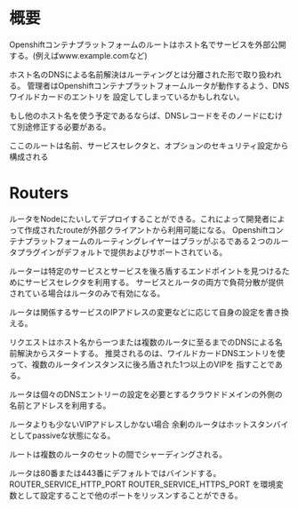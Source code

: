 # 概要

Openshiftコンテナプラットフォームのルートはホスト名でサービスを外部公開する。(例えばwww.example.comなど)

ホスト名のDNSによる名前解決はルーティングとは分離された形で取り扱われる。
管理者はOpenshiftコンテナプラットフォームルータが動作するよう、DNSワイルドカードのエントリを
設定してしまっているかもしれない。

もし他のホスト名を使う予定であるならば、DNSレコードをそのノードにむけて別途修正する必要がある。

ここのルートは名前、サービスセレクタと、オプションのセキュリティ設定から構成される

# Routers
ルータをNodeにたいしてデプロイすることができる。これによって開発者によって作成されたrouteが外部クライアントから利用可能になる。
Openshiftコンテナプラットフォームのルーティングレイヤーはプラッがぶるである２つのルータプラグインがデフォルトで提供およびサポートされている。

ルーターは特定のサービスとサービスを後ろ盾するエンドポイントを見つけるためにサービスセレクタを利用する。
サービスとルータの両方で負荷分散が提供されている場合はルータのみで有効になる。

ルータは関係するサービスのIPアドレスの変更などに応じて自身の設定を書き換える。

リクエストはホスト名から一つまたは複数のルータに至るまでのDNSによる名前解決からスタートする。
推奨されるのは、ワイルドカードDNSエントリを使って、複数のルータインスタンスに後ろ盾された1つ以上のVIPを
指すことである。

ルータは個々のDNSエントリーの設定を必要とするクラウドドメインの外側の名前とアドレスを利用する。

ルータよりも少ないVIPアドレスしかない場合
余剰のルータはホットスタンバイとしてpassiveな状態になる。

ルートは複数のルータのセットの間でシャーディングされる。

ルータは80番または443番にデフォルトではバインドする。
ROUTER_SERVICE_HTTP_PORT
ROUTER_SERVICE_HTTPS_PORT
を環境変数として設定することで他のポートをリッスンすることができる。